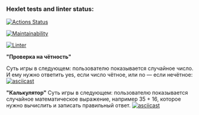 ### Hexlet tests and linter status:
[![Actions Status](https://github.com/OlegArtemiev/frontend-project-lvl1/workflows/hexlet-check/badge.svg)](https://github.com/OlegArtemiev/frontend-project-lvl1/actions)

[![Maintainability](https://api.codeclimate.com/v1/badges/a99a88d28ad37a79dbf6/maintainability)](https://codeclimate.com/github/codeclimate/codeclimate/maintainability)

[![Linter](https://github.com/OlegArtemiev/frontend-project-lvl1/actions/workflows/eslit.yml/badge.svg)](https://github.com/OlegArtemiev/frontend-project-lvl1/actions/workflows/eslit.yml)

**"Проверка на чётность"**

Суть игры в следующем: пользователю показывается случайное число. И ему нужно ответить yes, если число чётное, или no — если нечётное: 
[![asciicast](https://asciinema.org/a/lkCQ8rJx2QqeOGwlrcijtnKbs.svg)](https://asciinema.org/a/lkCQ8rJx2QqeOGwlrcijtnKbs)

**"Калькулятор"**
Суть игры в следующем: пользователю показывается случайное математическое выражение, например 35 + 16, которое нужно вычислить и записать правильный ответ.
[![asciicast](https://asciinema.org/a/17BH97ffOjuws3igemzyFVZod.svg)](https://asciinema.org/a/17BH97ffOjuws3igemzyFVZod)